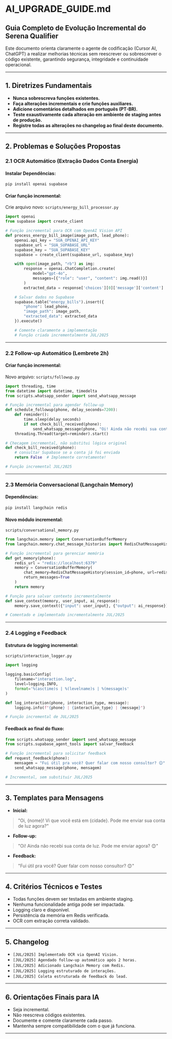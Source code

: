# AI\_UPGRADE\_GUIDE.md

## Guia Completo de Evolução Incremental do Serena Qualifier

Este documento orienta claramente o agente de codificação (Cursor AI, ChatGPT) a realizar melhorias técnicas sem reescrever ou sobrescrever o código existente, garantindo segurança, integridade e continuidade operacional.

---

## 1. Diretrizes Fundamentais

- **Nunca sobrescreva funções existentes.**
- **Faça alterações incrementais e crie funções auxiliares.**
- **Adicione comentários detalhados em português (PT-BR).**
- **Teste exaustivamente cada alteração em ambiente de staging antes de produção.**
- **Registre todas as alterações no changelog ao final deste documento.**

---

## 2. Problemas e Soluções Propostas

### 2.1 OCR Automático (Extração Dados Conta Energia)

#### Instalar Dependências:

```bash
pip install openai supabase
```

#### Criar função incremental:

Crie arquivo novo: `scripts/energy_bill_processor.py`

```python
import openai
from supabase import create_client

# Função incremental para OCR com OpenAI Vision API
def process_energy_bill_image(image_path, lead_phone):
    openai.api_key = "SUA_OPENAI_API_KEY"
    supabase_url = "SUA_SUPABASE_URL"
    supabase_key = "SUA_SUPABASE_KEY"
    supabase = create_client(supabase_url, supabase_key)

    with open(image_path, "rb") as img:
        response = openai.ChatCompletion.create(
            model="gpt-4o",
            messages=[{"role": "user", "content": img.read()}]
        )
        extracted_data = response['choices'][0]['message']['content']

    # Salvar dados no Supabase
    supabase.table("energy_bills").insert({
        "phone": lead_phone,
        "image_path": image_path,
        "extracted_data": extracted_data
    }).execute()

    # Comente claramente a implementação
    # Função criada incrementalmente JUL/2025
```

---

### 2.2 Follow-up Automático (Lembrete 2h)

#### Criar função incremental:

Novo arquivo: `scripts/followup.py`

```python
import threading, time
from datetime import datetime, timedelta
from scripts.whatsapp_sender import send_whatsapp_message

# Função incremental para agendar follow-up
def schedule_followup(phone, delay_seconds=7200):
    def reminder():
        time.sleep(delay_seconds)
        if not check_bill_received(phone):
            send_whatsapp_message(phone, "Oi! Ainda não recebi sua conta de luz. Pode me enviar agora? 😊")
    threading.Thread(target=reminder).start()

# Checagem incremental, não substitui lógica original
def check_bill_received(phone):
    # consultar Supabase se a conta já foi enviada
    return False  # Implemente corretamente!

# Função incremental JUL/2025
```

---

### 2.3 Memória Conversacional (Langchain Memory)

#### Dependências:

```bash
pip install langchain redis
```

#### Novo módulo incremental:

`scripts/conversational_memory.py`

```python
from langchain.memory import ConversationBufferMemory
from langchain.memory.chat_message_histories import RedisChatMessageHistory

# Função incremental para gerenciar memória
def get_memory(phone):
    redis_url = "redis://localhost:6379"
    memory = ConversationBufferMemory(
        chat_memory=RedisChatMessageHistory(session_id=phone, url=redis_url),
        return_messages=True
    )
    return memory

# Função para salvar contexto incrementalmente
def save_context(memory, user_input, ai_response):
    memory.save_context({"input": user_input}, {"output": ai_response})

# Comentado e implementado incrementalmente JUL/2025
```

---

### 2.4 Logging e Feedback

#### Estrutura de logging incremental:

`scripts/interaction_logger.py`

```python
import logging

logging.basicConfig(
    filename="interaction.log",
    level=logging.INFO,
    format='%(asctime)s | %(levelname)s | %(message)s'
)

def log_interaction(phone, interaction_type, message):
    logging.info(f"{phone} | {interaction_type} | {message}")

# Função incremental de JUL/2025
```

#### Feedback ao final do fluxo:

```python
from scripts.whatsapp_sender import send_whatsapp_message
from scripts.supabase_agent_tools import salvar_feedback

# Função incremental para solicitar feedback
def request_feedback(phone):
    mensagem = "Fui útil pra você? Quer falar com nosso consultor? 😊"
    send_whatsapp_message(phone, mensagem)

# Incremental, sem substituir JUL/2025
```

---

## 3. Templates para Mensagens

- **Inicial:**

> "Oi, {nome}! Vi que você está em {cidade}. Pode me enviar sua conta de luz agora?"

- **Follow-up:**

> "Oi! Ainda não recebi sua conta de luz. Pode me enviar agora? 😊"

- **Feedback:**

> "Fui útil pra você? Quer falar com nosso consultor? 😊"

---

## 4. Critérios Técnicos e Testes

- Todas funções devem ser testadas em ambiente staging.
- Nenhuma funcionalidade antiga pode ser impactada.
- Logging claro e disponível.
- Persistência da memória em Redis verificada.
- OCR com extração correta validado.

---

## 5. Changelog

- `[JUL/2025] Implementado OCR via OpenAI Vision.`
- `[JUL/2025] Agendado follow-up automático após 2 horas.`
- `[JUL/2025] Adicionado Langchain Memory com Redis.`
- `[JUL/2025] Logging estruturado de interações.`
- `[JUL/2025] Coleta estruturada de feedback do lead.`

---

## 6. Orientações Finais para IA

- Seja incremental.
- Não reescreva códigos existentes.
- Documente e comente claramente cada passo.
- Mantenha sempre compatibilidade com o que já funciona.

---

